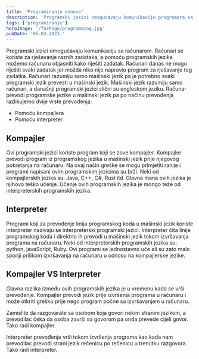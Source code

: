 ```yaml
---
title: 'Programiranje osnove'
description: 'Programski jezici omogućavaju komunikaciju programera sa računarom. Računar može izvršiti program i rješiti zadatak samo ako ima niz tačnih i preciznih uputstava. Ta uputstva napisana u programskom jeziku nazivamo program.'
tags: ['programiranje']
heroImage: '/forPage/programming.jpg'
pubDate: '06.03.2023.'
---
```


Programski jezici omogućavaju komunikaciju sa računarom. Računari se koriste za rješavanje raznih zadataka, a pomoću programskih jezika možemo računaru objasniti kako riješiti zadatak. Računari danas ne mogu riješiti svaki zadatak jer možda niko nije napravio program za rješavanje tog zadatka. Računari razumiju samo mašinski jezik pa je potrebno svaki programski jezik prevesti u mašinski jezik. Mašinski jezik razumiju samo računari, a današnji programski jezici slični su engleskom jeziku. Računar prevodi programske jezike u mašinski jezik pa po načinu prevođenja razlikujemo dvije vrste prevođenja:

- Pomoću kompajlera
- Pomoću interpreter

## Kompajler

Ovi programski jezici koriste program koji se zove kompajler. Kompajler prevodi program iz programskog jezika u mašinski jezik prije njegovog pokretanja na računaru. Na ovaj način greške se mogu primjetiti ranije i programi napisani ovim programskim jezicima su brži. Neki od kompajlerskih jezika su: Java, C++, C#, Rust itd. Glavna mana ovih jezika je njihovo teško učenje. Učenje ovih programskih jezika je mongo teže od interpreterskih programskih jezika.

## Interpreter

Programi koji za prevođenje linija programskog koda u mašinski jezik koriste interpreter nazivaju se interpreterski programski jezici. Interpreter čita linije programskog koda i direktno ih prevodi u mašinski jezik tokom izvršavanja programa na računaru. Neki od interpreterskih programskih jezika su: python, javaScript, Ruby. Ovi programi se jednostavno uče ali su zato malo sporiji prilikom izvršavanja na računaru u odnosu na kompajlerske jezike.

## Kompajler VS Interpreter

Glavna razlika između ovih programskih jezika je u vremenu kada se vrši prevođenje. Kompajler prevodi jezik prije izvršenja programa u računaru i može otkriti grešku prije nego program počne sa izvršavanjem u računaru.

Zamislite da razgovarate sa osobom koja govori nekim stranim jezikom, a prevodilac čeka da osoba završi sa govorom pa onda prevede cijeli govor. Tako radi kompajler.

Interpreter prevođenje vrši tokom izvršenja programa kao kada nam prevodilac prevodi strani jezik rečenicu po rečenicu u trenutku razgovora. Tako radi interpreter.
